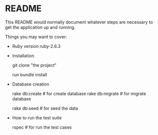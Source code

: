 # README

This README would normally document whatever steps are necessary to get the
application up and running.

Things you may want to cover:

* Ruby version
  ruby-2.6.3 

* Installation 

  git clone "the project"

  run bundle install 

* Database creation

  rake db:create  # for create database
  rake db:migrate # for migrate database

  rake db:seed # for seed the data

* How to run the test suite

  rspec # for run the test cases
